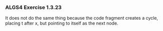 ### ALGS4 Exercise 1.3.23

It does not do the same thing because the code fragment creates a cycle, placing t after x, but pointing to itself as the next node.